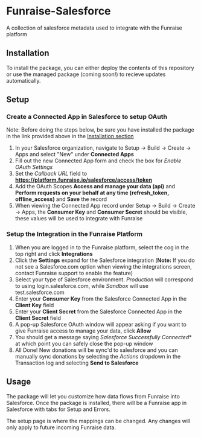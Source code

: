 # Funraise-Salesforce
A collection of salesforce metadata used to integrate with the Funraise platform

## Installation 

To install the package, you can either deploy the contents of this repository or use the managed package (coming soon!) to recieve updates automatically.


## Setup
### Create a Connected App in Salesforce to setup OAuth
Note: Before doing the steps below, be sure you have installed the package in the link provided above in the [Installation section](#Installation)
1. In your Salesforce organization, navigate to Setup -> Build -> Create -> Apps and select "New" under **Connected Apps**
2. Fill out the new Connected App form and check the box for *Enable OAuth Settings*
3. Set the *Callback URL* field to **https://platform.funraise.io/salesforce/access/token** 
4. Add the OAuth Scopes **Access and manage your data (api)** and **Perform requests on your behalf at any time (refresh_token, offline_access)** and **Save** the record
5. When viewing the Connected App record under Setup -> Build -> Create -> Apps, the **Consumer Key** and **Consumer Secret** should be visible, these values will be used to integrate with Funraise

### Setup the Integration in the Funraise Platform
1. When you are logged in to the Funraise platform, select the cog in the top right and click **Integrations**
2. Click the **Settings** expand for the Salesforce integration (**Note:** If you do not see a Salesforce.com option when viewing the integrations screen, contact Funraise support to enable the feature)
3. Select your type of Salesforce environment.  *Production* will correspond to using login.salesforce.com, while *Sandbox* will use test.salesforce.com
4. Enter your **Consumer Key** from the Salesforce Connected App in the **Client Key** field
5. Enter your **Client Secret** from the Salesforce Connected App in the **Client Secret** field
6. A pop-up Salesforce OAuth window will appear asking if you want to give Funraise access to manage your data, click **Allow**
7. You should get a message saying *Salesforce Successfully Connected** at which point you can safely close the pop-up window
8. All Done!  New donations will be sync'd to salesforce and you can manually sync donations by selecting the *Actions* dropdown in the Transaction log and selecting **Send to Salesforce**

## Usage
The package will let you customize how data flows from Funraise into Salesforce.  Once the package is installed, there will be a Funraise app in Salesforce with tabs for Setup and Errors.  

The setup page is where the mappings can be changed.  Any changes will only apply to future incoming Funraise data.  
